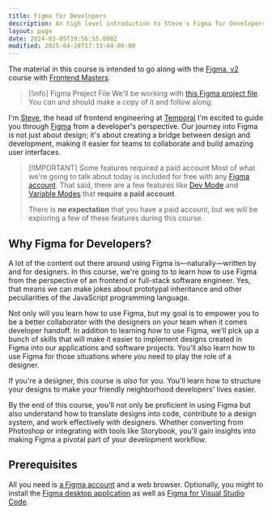 ```yaml
---
title: Figma for Developers
description: An high level introduction to Steve's Figma for Developers course.
layout: page
date: 2024-03-05T19:56:55.000Z
modified: 2025-04-28T17:33:44-06:00
---
```


The material in this course is intended to go along with the [Figma, v2](https://frontendmasters.com/courses/figma-v2/?code=kinney&utm_source=kinney&utm_medium=social&utm_campaign=teacher_coupon) course with [Frontend Masters](https://frontendmasters.com/?code=kinney&utm_source=kinney&utm_medium=social&utm_campaign=teacher_coupon).

> [!info] Figma Project File
> We'll be working with [this Figma project file](https://www.figma.com/community/file/1362026240901861662). You can and should make a copy of it and follow along.

I'm [Steve](/), the head of frontend engineering at [Temporal](https://temporal.io) I'm excited to guide you through [Figma](https://figma.com) from a developer's perspective. Our journey into Figma is not just about design; it's about creating a bridge between design and development, making it easier for teams to collaborate and build amazing user interfaces.

> [!IMPORTANT] Some features required a paid account
> Most of what we're going to talk about today is included for free with any [Figma account](https://help.figma.com/hc/en-us/articles/360039811114-Create-a-Figma-account). That said, there are a few features like [Dev Mode](https://www.figma.com/dev-mode/) and [Variable Modes](https://help.figma.com/hc/en-us/articles/15343816063383-Modes-for-variables) that **require a paid account**.
>
> There is **no expectation** that you have a paid account, but we will be exploring a few of these features during this course.

## Why Figma for Developers?

A lot of the content out there around using Figma is—naturally—written by and for designers. In this course, we're going to to learn how to use Figma from the perspective of an frontend or full-stack software engineer. Yes, that means we can make jokes about prototypal inheritance and other peculiarities of the JavaScript programming language.

Not only will you learn how to use Figma, but my goal is to empower you to be a better collaborator with the designers on your team when it comes developer handoff. In addition to learning _how_ to use Figma, we'll pick up a bunch of skills that will make it easier to implement designs created in Figma into our applications and software projects. You'll also learn how to use Figma for those situations where _you_ need to play the role of a designer.

If you're a designer, this course is _also_ for you. You'll learn how to structure your designs to make your friendly neighborhood developers' lives easier.

By the end of this course, you'll not only be proficient in using Figma but also understand how to translate designs into code, contribute to a design system, and work effectively with designers. Whether converting from Photoshop or integrating with tools like Storybook, you'll gain insights into making Figma a pivotal part of your development workflow.

## Prerequisites

All you need is [a Figma account](https://www.figma.com/login) and a web browser. Optionally, you might to install the [Figma desktop application](https://www.figma.com/downloads) as well as [Figma for Visual Studio Code](https://help.figma.com/hc/en-us/articles/15023121296151-Figma-for-VS-Code).
